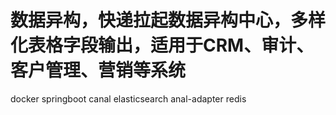 # 数据异构，快递拉起数据异构中心，多样化表格字段输出，适用于CRM、审计、客户管理、营销等系统
docker
springboot
canal
elasticsearch
anal-adapter
redis
